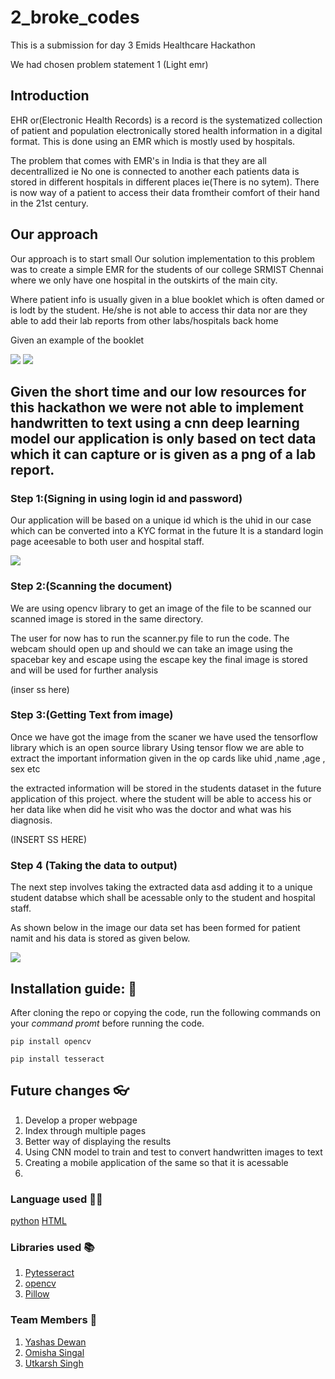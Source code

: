 # 2_broke_codes

This is a submission for day 3 Emids Healthcare Hackathon

We had chosen problem statement 1 (Light emr)

## Introduction
EHR or(Electronic Health Records) is a record is the systematized collection of patient and population electronically stored health information in a digital format.
This is done using an EMR which is mostly used by hospitals.

The problem that comes with EMR's in India is that they are all decentrallized ie No one is connected to another
each patients data is stored in different hospitals in different places ie(There is no sytem). There is now way of a patient to access their data fromtheir comfort of their hand in the 21st century.

## Our approach
Our approach is to start small 
Our solution implementation to this problem was to create a simple EMR for the students of our college SRMIST Chennai 
where we only have one hospital in the outskirts of the main city.

Where patient info is usually given in a blue booklet which is often damed or is lodt by the student.
He/she is not able to access thir data nor are they able to add their lab reports from other labs/hospitals back home

Given an example of the booklet

![](1.jpeg)  ![](2.jpeg)


## Given the short time and our low resources for this hackathon we were not able to implement handwritten to text using a cnn deep learning model our application is only based on tect data which it can capture or is given as a png of a lab report.


### Step 1:(Signing in using login id and password)

Our application will be based on a unique id which is the uhid in our case which can be converted into a KYC format in the future 
It is a standard login page aceesable to both user and hospital staff.

![](3.jpeg)


### Step 2:(Scanning the document)
We are using opencv library to get an image of the file to be scanned our scanned image is stored in the same directory.

The user for now has to run the scanner.py file to run the code.
The webcam should open up and should we can take an image using the spacebar key and escape using the escape key
the final image is stored and will be used for further analysis

(inser ss here)

### Step 3:(Getting Text from image)
Once we have got the image from the scaner we have used the tensorflow library which is an open source library 
Using tensor flow we are able to extract the important information given in the op cards like uhid ,name ,age , sex etc

the extracted information will be stored in the students dataset in the future application of this project.
where the student will be able to access his or her data like when did he visit who was the doctor and what was his diagnosis.


(INSERT SS HERE)

### Step 4 (Taking the data to output)

The next step involves taking the extracted data asd adding it to a unique student databse which shall be acessable only to the student and hospital staff.

As shown below in the image our data set has been formed for patient namit and his data is stored as given below.


![](4.jpeg)


## Installation guide: 📖
After cloning the repo or copying the code, run the following commands on your *command promt* before running the code.

`pip install opencv`

`pip install tesseract`


## Future changes 👓
1. Develop a proper webpage 
2. Index through multiple pages
3. Better way of displaying the results
4. Using CNN model to train and test to convert handwritten images to text
5. Creating a mobile application of the same so that it is acessable
6. 


### Language used 👩‍💻
[python](https://www.python.org/)
[HTML](https://www.w3schools.com/html/)

### Libraries used 📚
1. [Pytesseract](https://github.com/UB-Mannheim/tesseract/wiki)
2. [opencv](https://sourceforge.net/projects/opencvlibrary/)
3. [Pillow](https://pillow.readthedocs.io/en/stable/)

### Team Members 🧑
1. [Yashas Dewan](https://github.com/yd776)
2. [Omisha Singal](https://github.com/omi-sha)
3. [Utkarsh Singh ](https://github.com/Ut03)
